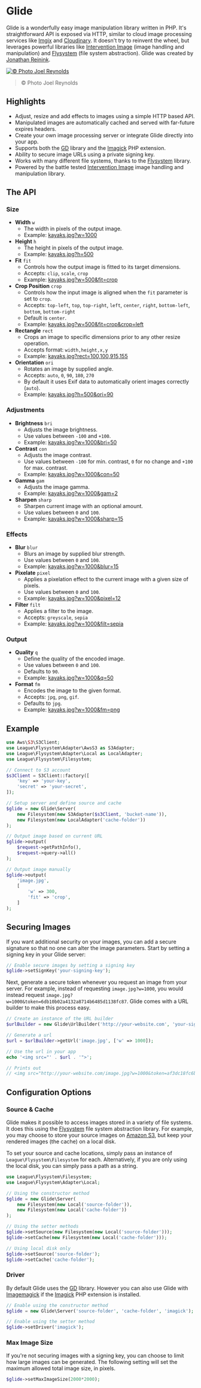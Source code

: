 # Glide

Glide is a wonderfully easy image manipulation library written in PHP. It's straightforward API is exposed via HTTP, similar to cloud image processing services like [Imgix](http://www.imgix.com/) and [Cloudinary](http://cloudinary.com/). It doesn't try to reinvent the wheel, but leverages powerful libraries like [Intervention Image](http://image.intervention.io/) (image handling and manipulation) and [Flysystem](http://flysystem.thephpleague.com/) (file system abstraction). Glide was created by [Jonathan Reinink](https://twitter.com/reinink).

[![© Photo Joel Reynolds](https://glide.herokuapp.com/kayaks.jpg?w=1000)](https://glide.herokuapp.com/kayaks.jpg?w=1000)
> © Photo Joel Reynolds

## Highlights

- Adjust, resize and add effects to images using a simple HTTP based API.
- Manipulated images are automatically cached and served with far-future expires headers.
- Create your own image processing server or integrate Glide directly into your app.
- Supports both the [GD](http://php.net/manual/en/book.image.php) library and the [Imagick](http://php.net/manual/en/book.imagick.php) PHP extension.
- Ability to secure image URLs using a private signing key.
- Works with many different file systems, thanks to the [Flysystem](http://flysystem.thephpleague.com/) library.
- Powered by the battle tested [Intervention Image](http://image.intervention.io/) image handling and manipulation library.

## The API

### Size

- **Width** `w`
    - The width in pixels of the output image.
    - Example: [kayaks.jpg?w=1000](https://glide.herokuapp.com/kayaks.jpg?w=1000)
- **Height** `h`
    - The height in pixels of the output image.
    - Example: [kayaks.jpg?h=500](https://glide.herokuapp.com/kayaks.jpg?h=500)
- **Fit** `fit`
    - Controls how the output image is fitted to its target dimensions.
    - Accepts: `clip`, `scale`, `crop`
    - Example: [kayaks.jpg?w=500&fit=crop](https://glide.herokuapp.com/kayaks.jpg?w=500&fit=crop)
- **Crop Position** `crop`
    - Controls how the input image is aligned when the `fit` parameter is set to `crop`.
    - Accepts: `top-left`, `top`, `top-right`, `left`, `center`, `right`, `bottom-left`, `bottom`, `bottom-right`
    - Default is `center`.
    - Example: [kayaks.jpg?w=500&fit=crop&crop=left](https://glide.herokuapp.com/kayaks.jpg?w=500&fit=crop&crop=left)
- **Rectangle** `rect`
    - Crops an image to specific dimensions prior to any other resize operation.
    - Accepts format: `width,height,x,y`
    - Example: [kayaks.jpg?rect=100,100,915,155](https://glide.herokuapp.com/kayaks.jpg?rect=100,100,915,155)
- **Orientation** `ori`
    - Rotates an image by supplied angle.
    - Accepts: `auto`, `0`, `90`, `180`, `270`
    - By default it uses Exif data to automatically orient images correctly (`auto`).
    - Example: [kayaks.jpg?h=500&ori=90](https://glide.herokuapp.com/kayaks.jpg?h=500&ori=90)

### Adjustments

- **Brightness** `bri`
    - Adjusts the image brightness.
    - Use values between `-100` and `+100`.
    - Example: [kayaks.jpg?w=1000&bri=50](https://glide.herokuapp.com/kayaks.jpg?w=1000&bri=50)
- **Contrast** `con`
    - Adjusts the image contrast.
    - Use values between `-100` for min. contrast, `0` for no change and `+100` for max. contrast.
    - Example: [kayaks.jpg?w=1000&con=50](https://glide.herokuapp.com/kayaks.jpg?w=1000&con=50)
- **Gamma** `gam`
    - Adjusts the image gamma.
    - Example: [kayaks.jpg?w=1000&gam=2](https://glide.herokuapp.com/kayaks.jpg?w=1000&gam=2)
- **Sharpen** `sharp`
    - Sharpen current image with an optional amount.
    - Use values between `0` and `100`.
    - Example: [kayaks.jpg?w=1000&sharp=15](https://glide.herokuapp.com/kayaks.jpg?w=1000&sharp=15)

### Effects

- **Blur** `blur`
    - Blurs an image by supplied blur strength.
    - Use values between `0` and `100`.
    - Example: [kayaks.jpg?w=1000&blur=15](https://glide.herokuapp.com/kayaks.jpg?w=1000&blur=15)
- **Pixelate** `pixel`
    - Applies a pixelation effect to the current image with a given size of pixels.
    - Use values between `0` and `100`.
    - Example: [kayaks.jpg?w=1000&pixel=12](https://glide.herokuapp.com/kayaks.jpg?w=1000&pixel=12)
- **Filter** `filt`
    - Applies a filter to the image.
    - Accepts: `greyscale`, `sepia`
    - Example: [kayaks.jpg?w=1000&filt=sepia](https://glide.herokuapp.com/kayaks.jpg?w=1000&filt=sepia)

### Output

- **Quality** `q`
    - Define the quality of the encoded image.
    - Use values between `0` and `100`.
    - Defaults to `90`.
    - Example: [kayaks.jpg?w=1000&q=50](https://glide.herokuapp.com/kayaks.jpg?w=1000&q=50)
- **Format** `fm`
    - Encodes the image to the given format.
    - Accepts: `jpg`, `png`, `gif`.
    - Defaults to `jpg`.
    - Example: [kayaks.jpg?w=1000&fm=png](https://glide.herokuapp.com/kayaks.jpg?w=1000&fm=png)

## Example

```php
use Aws\S3\S3Client;
use League\Flysystem\Adapter\AwsS3 as S3Adapter;
use League\Flysystem\Adapter\Local as LocalAdapter;
use League\Flysystem\Filesystem;

// Connect to S3 account
$s3Client = S3Client::factory([
    'key' => 'your-key',
    'secret' => 'your-secret',
]);

// Setup server and define source and cache
$glide = new Glide\Server(
    new Filesystem(new S3Adapter($s3Client, 'bucket-name')),
    new Filesystem(new LocalAdapter('cache-folder'))
);

// Output image based on current URL
$glide->output(
    $request->getPathInfo(),
    $request->query->all()
);

// Output image manually
$glide->output(
    'image.jpg',
    [
        'w' => 300,
        'fit' => 'crop',
    ]
);
```

## Securing Images

If you want additional security on your images, you can add a secure signature so that no one can alter the image parameters. Start by setting a signing key in your Glide server:

```php
// Enable secure images by setting a signing key
$glide->setSignKey('your-signing-key');
```

Next, generate a secure token whenever you request an image from your server. For example, instead of requesting `image.jpg?w=1000`, you would instead request `image.jpg?w=1000&token=6db10b02a4132a8714b6485d1138fc87`. Glide comes with a URL builder to make this process easy.

```php
// Create an instance of the URL builder
$urlBuilder = new Glide\UrlBuilder('http://your-website.com', 'your-sign-key');

// Generate a url
$url = $urlBuilder->getUrl('image.jpg', ['w' => 1000]);

// Use the url in your app
echo '<img src="' . $url . '">';

// Prints out
// <img src="http://your-website.com/image.jpg?w=1000&token=af3dc18fc6bfb2afb521e587c348b904">
```

## Configuration Options

### Source & Cache

Glide makes it possible to access images stored in a variety of file systems. It does this using the [Flysystem](http://flysystem.thephpleague.com/) file system abstraction library. For example, you may choose to store your source images on [Amazon S3](http://aws.amazon.com/s3/), but keep your rendered images (the cache) on a local disk.

To set your source and cache locations, simply pass an instance of `League\Flysystem\Filesystem` for each. Alternatively, if you are only using the local disk, you can simply pass a path as a string.

```php
use League\Flysystem\Filesystem;
use League\Flysystem\Adapter\Local;

// Using the constructor method
$glide = new Glide\Server(
    new Filesystem(new Local('source-folder')),
    new Filesystem(new Local('cache-folder'))
);

// Using the setter methods
$glide->setSource(new Filesystem(new Local('source-folder')));
$glide->setCache(new Filesystem(new Local('cache-folder')));

// Using local disk only
$glide->setSource('source-folder');
$glide->setCache('cache-folder');
```

### Driver

By default Glide uses the [GD](http://php.net/manual/en/book.image.php) library. However you can also use Glide with [Imagemagick](http://www.imagemagick.org/) if the [Imagick](http://php.net/manual/en/book.imagick.php) PHP extension is installed.

```php
// Enable using the constructor method
$glide = new Glide\Server('source-folder', 'cache-folder', 'imagick');

// Enable using the setter method
$glide->setDriver('imagick');
```

### Max Image Size

If you're not securing images with a signing key, you can choose to limit how large images can be generated. The following setting will set the maximum allowed total image size, in pixels.

```php
$glide->setMaxImageSize(2000*2000);
```